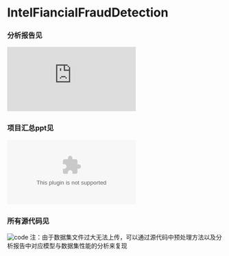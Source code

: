 # IntelFiancialFraudDetection

### 分析报告见
![报告](https://github.com/Huangzisu/IntelFiancialFraudDetection/blob/master/%E5%88%86%E6%9E%90%E6%8A%A5%E5%91%8A.pdf)
### 项目汇总ppt见
![汇总ppt](https://github.com/Huangzisu/IntelFiancialFraudDetection/blob/master/Intel%E9%87%91%E8%9E%8D%E6%AC%BA%E8%AF%88%E6%A3%80%E6%B5%8B%E6%B1%87%E6%8A%A5.pptx)
### 所有源代码见
![code](https://github.com/Huangzisu/IntelFiancialFraudDetection/tree/master/code)
注：由于数据集文件过大无法上传，可以通过源代码中预处理方法以及分析报告中对应模型与数据集性能的分析来复现
